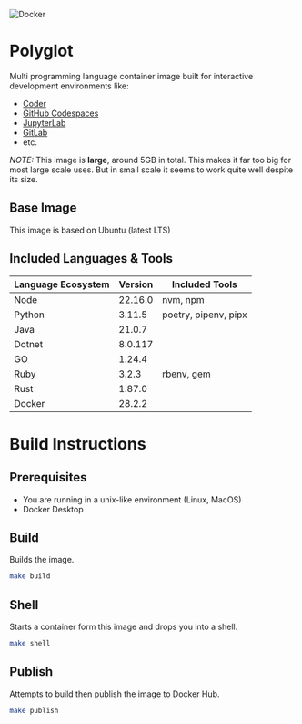 ![Docker](https://github.com/jpwhite3/polyglot/workflows/Docker/badge.svg)

# Polyglot

Multi programming language container image built for interactive development environments like:

- [Coder](https://coder.com)
- [GitHub Codespaces](https://github.com/features/codespaces)
- [JupyterLab](https://jupyter.org)
- [GitLab](https://about.gitlab.com)
- etc.

_NOTE:_ This image is **large**, around 5GB in total. This makes it far too big for most large scale uses. But in small scale it seems to work quite well despite its size.

## Base Image

This image is based on Ubuntu (latest LTS)

## Included Languages & Tools

| Language Ecosystem | Version | Included Tools       |
| ------------------ | ------- | -------------------- |
| Node               | 22.16.0 | nvm, npm             |
| Python             | 3.11.5  | poetry, pipenv, pipx |
| Java               | 21.0.7  |                      |
| Dotnet             | 8.0.117 |                      |
| GO                 | 1.24.4  |                      |
| Ruby               | 3.2.3   | rbenv, gem           |
| Rust               | 1.87.0  |                      |
| Docker             | 28.2.2  |                      |

# Build Instructions

## Prerequisites

- You are running in a unix-like environment (Linux, MacOS)
- Docker Desktop

## Build

Builds the image.

```bash
make build
```

## Shell

Starts a container form this image and drops you into a shell.

```bash
make shell
```

## Publish

Attempts to build then publish the image to Docker Hub.

```bash
make publish
```
